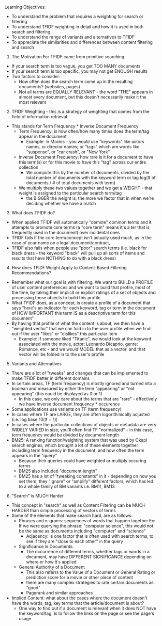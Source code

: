 <!-- Term Frequency Inverse Document Frequency - this looks at the question of how important or how frequent is this description in the current product, but also how often does it occur across our entire set  --> 

Learning Objectives:
  - To understand the problem that requires a weighting for search or filtering 
  - To understand TFIDF weighting in detail and how it is used in both search and filtering 
  - To understand the range of variants and alternatives to TFIDF 
  - To appreciate the similarities and differences between content filtering and search 
  
1. The Motivation For TFIDF came from primitive searching 
  - If your search term is too vague, you get TOO MANY documents
  - If your search term is too specific, you may not get ENOUGH results 
  - Two factors to consider: 
    - How often does the search term come up in the resulting documents? (websites, pages)
    - Not all terms are EQUALLY RELEVANT - the word "THE" appears in almost every document, but this doesn't necessarily make it the most relevant 
    
2. TFIDF Weighting - this is a strategy of weighting that comes from the field of information retrieval 
  - This stands for Term Frequency * Inverse Document Frequency 
    - Term Frequency: is how often/how many times does the term/tag appear in the document
      - Example: In Movies - you would use "keywords" like actors names, or director names; or "tags" which are words like "suspense", or "car crash", or "New York" 
    - Inverse Document Frequency: how rare is it for a document to have this term(s) or for this movie to have this "tag" across our entire collection 
      - We compute this by the number of documents, divided by the total number of documents with the keyword term or tag
     log(# of documents / # of total documents with term)
    - We multiply these two values together and we get a WEIGHT - that weight is assigned to the particular search term/tag
      - the BIGGER the weight is, the more we factor that in when we're deciding whether we have a match 
     
3. What does TFIDF do? 
  - When applied TFIDF will automatically "demote" common terms and it attempts to promote core terms (a "core term" means it's a ter that is frequently used in the document) over incidental ones
  - TFIDF fails if the core term/concept isn't actually used much, as in the case of your name on a legal document/contract, 
  - TFIDF also fails when people use "poor" search terms (i.e. black for black dress - the keyword "black" will pull up all sorts of items and results that have NOTHING to do with a black dress)
  
4. How does TFIDF Weight Apply to Content-Based Filtering Recommendations?
  - Remember what our goal is with filtering: We want to BUILD a PROFILE of user content preferences and we want to build that profile, most of the time, by taking their implicit or explicit ratings of a set of objects and processing those objects to build this profile 
  - What TFIDF does, as a concept, is create a profile of a document that says "here's an indicator for each keyword, tag or term in the document of HOW IMPORTANT this term IS as a descriptive term for this document"
  - By having that profile of what the content is about, we then have a "weighted vector" that we can fold in to the user profile when we find out if the user "likes" or "dislikes" this particular item
    - Example: If someone liked "Titanic", we would look at the keyword associated with the movie, actor: Leonardo Dicaprio, genre: Romance, etc - and we would MODEL that as a vector, and that vector will be folded in to the user's profile 

5. Variants and Alternatives 
  - There are a lot of "tweaks" and changes that can be implemented to make TFIDF better in different domains 
  - In certain areas, TF (term frequency) is mostly ignored and turned into a boolean and measured by either the term "appearing" or "not appearing" (this could be displayed as 0 or 1)
    - In this case, we only care about the terms that are "rare" - effectively we have inverse document frequency * occurence 
  - Some applications use variants on TF (term frequency)
  - In cases where TF are LARGE, they are often logorithmically adjusted (i.e. log base 10(tf + 1))
  - In cases where the particular collections of objects or metadata are very WIDELY VARIED in size, you'll often find TF "normalized" - in this case, term frequency would be divided by document length
  - BM25: A ranking function/weighting system that was used by Okapi search engines, which brought a lot of these elements together including term frequency in the document, and how often the term appears in the "query" 
    - Because their queries could have weighted or multiply occuring terms 
    - BM25 also included "document length"  
    - BM25 has a lot of "tweaking constants" in it - depending on how you set them, they "ignore" or "amplify" different factors, which has led to a whole family of BM variants i.e. BM11, BM13 
    
6. "Search" is MUCH Harder
  - This concept in "search" as well as Content Filtering can be MUCH HARDER than simple processing of vectors of terms 
  - Some of the elements that make search hard, are as follows:
    - Phrases and n-grams: sequences of words that happen together 
      Ex: If we were querying the phrase: "computer science", this would not be the same as documents including "computer" and "science"
      - Adjacency: is one factor that is often used with search terms, to see if they are "close to each other" in the query
    - Significance in Documents: 
      - The occurrence of different terms, whether tags or words in a document, may have DIFFERENT SIGNIFICANCE depending on where or how it's applied 
    - General Authority of a Document
      - This also referrs to the Value of a Document or General Rating or prediction score for a movie or other piece of content
      - there are many complex strategies to rate certain documents as "good"
      - Pagerank and similar approaches 
   - Implied Content: what about the cases where the document doesn't have the words, tag, key terms that the article/document is about?
      - One way to find out if a document is relevant when it does NOT have the keyword/tag, is to follow the links on the page or see the page's usage 
  
  
  
  
  
  
  
  
  
  
  
  
  
  
  
  
  
  
  
  
  
  
  
  
  
  
